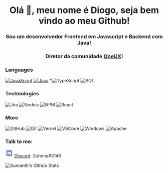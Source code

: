 <h1 align="center">Olá 👋, meu nome é Diogo, seja bem vindo ao meu Github!</h1>
<h3 align="center">Sou um desenvolvedor Frontend em Javascript e Backend com Java! </h3>
<h3 align="center">Diretor da comunidade <a href="discord.gg/WfsjPMD">OneUX</a>!</h3>

### Languages

[![JavaScript](https://img.shields.io/badge/-JavaScript-000?&logo=JavaScript&logoColor=ddc508)](https://github.com/adamalston?tab=repositories&q=&type=&language=javascript)
[![Java](https://img.shields.io/badge/-Java-000?&logo=Java&logoColor=007396)](https://github.com/adamalston?tab=repositories&q=&type=&language=java)
*![TypeScript](https://img.shields.io/badge/-TypeScript-000?&logo=TypeScript&logoColor=007ACC)
![SQL](https://img.shields.io/badge/-SQL-000?&logo=MySQL&logoColor=4479A1)

### Technologies

![Jira](https://img.shields.io/badge/-Jira-000?&logo=Jira-Software&logoColor=0052CC)
![Nodejs](https://img.shields.io/badge/-Nodejs-339933?style=flat-square&logo=Node.js&logoColor=ffffff)
![NPM](https://img.shields.io/badge/-npm-CB3837?style=flat-square&logo=npm)
![React](https://img.shields.io/badge/-React-000?&logo=React)

### More

![GitHub](https://img.shields.io/badge/-GitHub-181717?style=flat-square&logo=github)
![Git](https://img.shields.io/badge/-Git-%23F05032?style=flat-square&logo=git&logoColor=%23ffffff)
![Vercel](https://img.shields.io/badge/Vercel%20-%23000000.svg?&style=flat&logo=vercel&logoColor=white)
![VSCode](http://img.shields.io/badge/-VS%20Code-007ACC?style=flat-square&logo=visual-studio-code&logoColor=ffffff)
![Windows](http://img.shields.io/badge/-Windows-0078D6?style=flat-square&logo=windows&logoColor=ffffff)
![Apache](http://img.shields.io/badge/-Apache-f69824?style=flat-square&logo=apache&logoColor=ffffff)

### Talk to me:

 <a><img height="25" src="https://raw.githubusercontent.com/github/explore/80688e429a7d4ef2fca1e82350fe8e3517d3494d/topics/discord/discord.png"> [Discord](https://discord.gg/WfsjPMD): Zuhnny#3146 </a>
 
 <img align="left" src="https://github-readme-stats.sumanth-talluri.vercel.app/api?username=diozhn&show_icons=true&title_color=fff&icon_color=79ff97&text_color=efefef&bg_color=24292e" alt="Sumanth's Github Stats" width="60%"><br>
